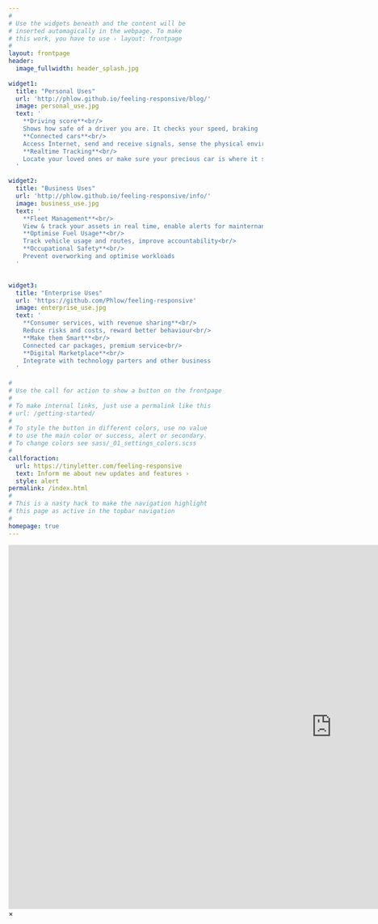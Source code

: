 ```yaml
---
#
# Use the widgets beneath and the content will be
# inserted automagically in the webpage. To make
# this work, you have to use › layout: frontpage
#
layout: frontpage
header:
  image_fullwidth: header_splash.jpg
  
widget1:
  title: "Personal Uses"
  url: 'http://phlow.github.io/feeling-responsive/blog/'
  image: personal_use.jpg
  text: '
    **Driving score**<br/>
    Shows how safe of a driver you are. It checks your speed, braking  and acceleration habits against your car model<br/> 
    **Connected cars**<br/> 
    Access Internet, send and receive signals, sense the physical environment and interact with other vehicles or entities<br/>
    **Realtime Tracking**<br/> 
    Locate your loved ones or make sure your precious car is where it should be
  '

widget2:
  title: "Business Uses"
  url: 'http://phlow.github.io/feeling-responsive/info/'
  image: business_use.jpg
  text: '
    **Fleet Management**<br/>
    View & track your assets in real time, enable alerts for mainternance etc<br/> 
    **Optimise Fuel Usage**<br/> 
    Track vehicle usage and routes, improve accountability<br/>
    **Occupational Safety**<br/> 
    Prevent overworking and optimise workloads
  '


widget3:
  title: "Enterprise Uses"
  url: 'https://github.com/Phlow/feeling-responsive'
  image: enterprise_use.jpg
  text: '
    **Consumer services, with revenue sharing**<br/>
    Reduce risks and costs, reward better behaviour<br/> 
    **Make them Smart**<br/> 
    Connected car packages, premium service<br/>
    **Digital Marketplace**<br/> 
    Integrate with technology parters and other business
  '
  
#
# Use the call for action to show a button on the frontpage
#
# To make internal links, just use a permalink like this
# url: /getting-started/
#
# To style the button in different colors, use no value
# to use the main color or success, alert or secondary.
# To change colors see sass/_01_settings_colors.scss
#
callforaction:
  url: https://tinyletter.com/feeling-responsive
  text: Inform me about new updates and features ›
  style: alert
permalink: /index.html
#
# This is a nasty hack to make the navigation highlight
# this page as active in the topbar navigation
#
homepage: true
---
```


<div id="videoModal" class="reveal-modal large" data-reveal="">
  <div class="flex-video widescreen vimeo" style="display: block;">
    <iframe width="1280" height="720" src="https://www.youtube.com/embed/3b5zCFSmVvU" frameborder="0" allowfullscreen></iframe>
  </div>
  <a class="close-reveal-modal">&#215;</a>
</div>

